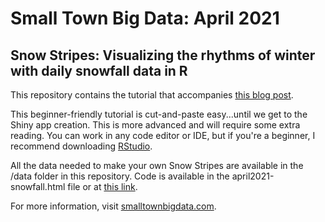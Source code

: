 # Small Town Big Data: April 2021
## Snow Stripes: Visualizing the rhythms of winter with daily snowfall data in R

This repository contains the tutorial that accompanies [this blog post](https://www.smalltownbigdata.com/post/colorado-ski-town-snowfall-data). 

This beginner-friendly tutorial is cut-and-paste easy...until we get to the Shiny app creation. This is more advanced and will require some extra reading. You can work in any code editor or IDE, but if you're a beginner, I recommend downloading [RStudio](https://rstudio.com/products/rstudio/). 

All the data needed to make your own Snow Stripes are available in the /data folder in this repository. Code is available in the april2021-snowfall.html file or at [this link](https://smalltownbigdata.github.io/april2021-snowfall/april2021-snowfall.html). 

For more information, visit [smalltownbigdata.com](http://www.smalltownbigdata.com).
